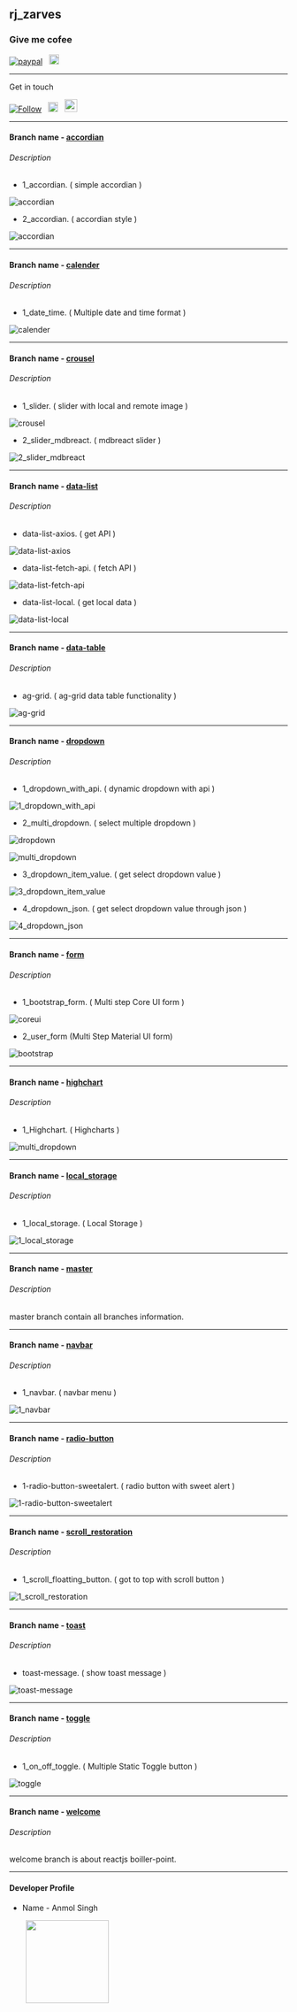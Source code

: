 ## rj_zarves

### Give me cofee
[![paypal](https://aleen42.github.io/badges/src/paypal.svg)](https://paypal.me/anmolsukki?locale.x=en_GB) &nbsp;
<a href="https://raw.githubusercontent.com/anmolsukki/stuff/pics/images/google_pay_barcode.png" ><img src="https://github.com/anmolsukki/stuff/blob/pics/images/google_pay_logo.png" height="18px"></a> &nbsp;
<a href="https://raw.githubusercontent.com/anmolsukki/stuff/pics/images/paytm_barcode.jpg" ><img src="https://github.com/anmolsukki/stuff/blob/pics/images/paytm_icon.png" height="16px"></a>

----------------------------------------------------------------------------------------------------------------------------------------

Get in touch

[![Follow](https://img.shields.io/twitter/url/https/github.com/openebs/openebs.svg?style=social&label=Follow)](https://twitter.com/Anmolsukki) &nbsp;
<a href="https://www.linkedin.com/in/anmolsukki/" ><img src="https://upload.wikimedia.org/wikipedia/commons/0/01/LinkedIn_Logo.svg" height="18px"></a>&nbsp;&nbsp;
<a href="https://www.youtube.com/channel/UCblDw1QEzTOL2CFO_BeV3Sw?view_as=subscriber" ><img src="https://github.com/anmolsukki/stuff/blob/pics/images/subsyou_icon.png" height="23px"></a>

----------------------------------------------------------------------------------------------------------------------------------------

#### Branch name - [accordian](https://github.com/anmolsukki/rj_zarves/tree/accordian)
###### Description 


*  1_accordian. ( simple accordian )

![accordian](https://github.com/anmolsukki/stuff/blob/gif/gif_images/1_accordian.gif)

*  2_accordian. ( accordian style )

![accordian](https://github.com/anmolsukki/stuff/blob/gif/gif_images/2_accordian.gif)

----------------------------------------------------------------------------------------------------------------------------------------

#### Branch name - [calender](https://github.com/anmolsukki/rj_zarves/tree/calender)
###### Description 


*  1_date_time. ( Multiple date and time format )

![calender](https://github.com/anmolsukki/stuff/blob/gif/gif_images/gif_1_date_time.gif)

----------------------------------------------------------------------------------------------------------------------------------------

#### Branch name - [crousel](https://github.com/anmolsukki/rj_zarves/tree/crousel)
###### Description 


*  1_slider. ( slider with local and remote image )

![crousel](https://github.com/anmolsukki/stuff/blob/gif/gif_images/1_crousel.gif)

*  2_slider_mdbreact. ( mdbreact slider )

![2_slider_mdbreact](https://github.com/anmolsukki/stuff/blob/gif/gif_images/2-slider-mdbreact.gif)

------------------------------------------------------------------------------------------------------------------------------------------

#### Branch name - [data-list](https://github.com/anmolsukki/rj_zarves/tree/data-list)
###### Description 

*  data-list-axios. ( get API )

![data-list-axios](https://github.com/anmolsukki/stuff/blob/gif/gif_images/data-list-axios.gif)

*  data-list-fetch-api. ( fetch API )

![data-list-fetch-api](https://github.com/anmolsukki/stuff/blob/gif/gif_images/data-list-fetch-api.gif)

*  data-list-local. ( get local data )

![data-list-local](https://github.com/anmolsukki/stuff/blob/gif/gif_images/data-list-local.gif)

------------------------------------------------------------------------------------------------------------------------------------------

#### Branch name - [data-table](https://github.com/anmolsukki/rj_zarves/tree/data-table)
###### Description 


*  ag-grid. ( ag-grid data table functionality )

![ag-grid](https://github.com/anmolsukki/stuff/blob/gif/gif_images/1-data-table.gif)

------------------------------------------------------------------------------------------------------------------------------------------

#### Branch name - [dropdown](https://github.com/anmolsukki/rj_zarves/tree/dropdown)
###### Description 

*  1_dropdown_with_api. ( dynamic dropdown with api )

![1_dropdown_with_api](https://github.com/anmolsukki/stuff/blob/gif/gif_images/1_dropdown_api.gif)

*  2_multi_dropdown. ( select multiple dropdown )

![dropdown](https://github.com/anmolsukki/stuff/blob/gif/gif_images/gif_dropdown_bootstrap.gif)


![multi_dropdown](https://github.com/anmolsukki/stuff/blob/gif/gif_images/gif_multi_dropdown.gif)


*  3_dropdown_item_value. ( get select dropdown value )

![3_dropdown_item_value](https://github.com/anmolsukki/stuff/blob/gif/gif_images/1_dropdown_value.gif)

*  4_dropdown_json. ( get select dropdown value through json )

![4_dropdown_json](https://github.com/anmolsukki/stuff/blob/gif/gif_images/1_dropdown_value.gif)

------------------------------------------------------------------------------------------------------------------------------------------

#### Branch name - [form](https://github.com/anmolsukki/rj_zarves/tree/form)
###### Description 

*  1_bootstrap_form. ( Multi step Core UI form )

![coreui](https://github.com/anmolsukki/stuff/blob/gif/gif_images/1_multi_step_coreui_form.gif)

* 2_user_form (Multi Step Material UI form)

![bootstrap](https://github.com/anmolsukki/stuff/blob/gif/gif_images/2_multi_step_materialui_form.gif)

------------------------------------------------------------------------------------------------------------------------------------------

#### Branch name - [highchart](https://github.com/anmolsukki/rj_zarves/tree/highchart)
###### Description 

*  1_Highchart. ( Highcharts )

![multi_dropdown](https://github.com/anmolsukki/stuff/blob/gif/gif_images/1_highchart.gif)

------------------------------------------------------------------------------------------------------------------------------------------

#### Branch name - [local_storage](https://github.com/anmolsukki/rj_zarves/tree/local_storage)
###### Description 

*  1_local_storage. ( Local Storage )

![1_local_storage](https://github.com/anmolsukki/stuff/blob/gif/gif_images/1_local_storage.gif)

------------------------------------------------------------------------------------------------------------------------------------------

#### Branch name - [master](https://github.com/anmolsukki/rj_zarves/tree/master)
###### Description 

master branch contain all branches information.

------------------------------------------------------------------------------------------------------------------------------------------
#### Branch name - [navbar](https://github.com/anmolsukki/rj_zarves/tree/navbar)
###### Description 

*  1_navbar. ( navbar menu )

![1_navbar](https://github.com/anmolsukki/stuff/blob/gif/gif_images/gif_1_navbar.gif)

------------------------------------------------------------------------------------------------------------------------------------------

#### Branch name - [radio-button](https://github.com/anmolsukki/rj_zarves/tree/radio-button)
###### Description 

*  1-radio-button-sweetalert. ( radio button with sweet alert )

![1-radio-button-sweetalert](https://github.com/anmolsukki/stuff/blob/gif/gif_images/1-radio-button.gif)

------------------------------------------------------------------------------------------------------------------------------------------

#### Branch name - [scroll_restoration](https://github.com/anmolsukki/rj_zarves/tree/scroll_restoration)
###### Description 

*  1_scroll_floatting_button. ( got to top with scroll button )

![1_scroll_restoration](https://github.com/anmolsukki/stuff/blob/gif/gif_images/gif_1_scroll_restoration.gif)

------------------------------------------------------------------------------------------------------------------------------------------

#### Branch name - [toast](https://github.com/anmolsukki/rj_zarves/tree/toast)
###### Description 

*  toast-message. ( show toast message )

![toast-message](https://github.com/anmolsukki/stuff/blob/gif/gif_images/1_toast.gif)

------------------------------------------------------------------------------------------------------------------------------------------

#### Branch name - [toggle](https://github.com/anmolsukki/rj_zarves/tree/toggle)
###### Description 

*  1_on_off_toggle. ( Multiple Static Toggle button )

![toggle](https://github.com/anmolsukki/stuff/blob/gif/gif_images/toggle_gif.gif)

------------------------------------------------------------------------------------------------------------------------------------------

#### Branch name - [welcome](https://github.com/anmolsukki/rj_zarves/tree/welcome)
###### Description 

welcome branch is about reactjs boiller-point.

------------------------------------------------------------------------------------------------------------------------------------------

#### Developer Profile
*   Name - Anmol Singh

<kbd>
<img src="https://pbs.twimg.com/profile_images/917773516388294657/blG446QN_400x400.jpg" hspace="30" height="150px">
  </kbd>
<br/>
